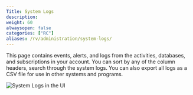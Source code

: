 ```yaml
---
Title: System Logs
description:
weight: 60
alwaysopen: false
categories: ["RC"]
aliases: /rv/administration/system-logs/
---
```

This page contains events, alerts, and logs from the activities, databases, and subscriptions in your account.
You can sort by any of the column headers, search through the system logs.
You can also export all logs as a CSV file for use in other systems and programs.

![System Logs in the UI](/images/rc/system_log.png)
